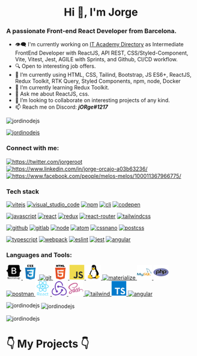 <h1 align="center">Hi 👋, I'm Jorge</h1>

### A passionate Front-end React Developer from Barcelona.

- 👁️‍🗨️ I'm currently working on [IT Academy Directory](https://github.com/IT-Academy-BCN/ita-directory) as Intermediate FrontEnd Developer with ReactJS, API REST, CSS/Styled-Component, Vite, Vitest, Jest, AGILE with Sprints, and Github, CI/CD workflow.
- 🔍 Open to interesting job offers.
- 🔭 I’m currently using HTML, CSS, Tailind, Bootstrap, JS ES6+, ReactJS, Redux Toolkit, RTK Query, Styled Components, npm, node, Docker
- 🌱 I’m currently learning Redux Toolkit.
- 💬 Ask me about ReactJS, css.
- 👯 I’m looking to collaborate on interesting projects of any kind.
- 📫 Reach me on Discord: **_jORge#1217_**

<p align="left"> <img src="https://komarev.com/ghpvc/?username=jordinodejs&label=Profile%20views&color=0e75b6&style=flat" alt="jordinodejs" /> </p>

<p align="left"> <a href="https://github.com/ryo-ma/github-profile-trophy"><img src="https://github-profile-trophy.vercel.app/?username=jordinodejs" alt="jordinodejs" /></a> </p>

<h3 align="left">Connect with me:</h3>
<p align="left">
<a href="https://twitter.com/https://twitter.com/jorgeroot" target="blank"><img align="center" src="https://raw.githubusercontent.com/rahuldkjain/github-profile-readme-generator/master/src/images/icons/Social/twitter.svg" alt="https://twitter.com/jorgeroot" height="30" width="40" /></a>
<a href="https://linkedin.com/in/https://www.linkedin.com/in/jorge-orcajo-a03b63236/" target="blank"><img align="center" src="https://raw.githubusercontent.com/rahuldkjain/github-profile-readme-generator/master/src/images/icons/Social/linked-in-alt.svg" alt="https://www.linkedin.com/in/jorge-orcajo-a03b63236/" height="30" width="40" /></a>
<a href="https://fb.com/https://www.facebook.com/people/melos-melos/100011367966775/" target="blank"><img align="center" src="https://raw.githubusercontent.com/rahuldkjain/github-profile-readme-generator/master/src/images/icons/Social/facebook.svg" alt="https://www.facebook.com/people/melos-melos/100011367966775/" height="30" width="40" /></a>
</p>
<h3>Tech stack</h3>

[![vitejs](https://badges.aleen42.com/src/vitejs.svg)](https://badges.aleen42.com/src/vitejs.svg)
[![visual_studio_code](https://badges.aleen42.com/src/visual_studio_code.svg)](https://badges.aleen42.com/src/visual_studio_code.svg)
[![npm](https://badges.aleen42.com/src/npm.svg)](https://badges.aleen42.com/src/npm.svg)
[![cli](https://badges.aleen42.com/src/cli.svg)](https://badges.aleen42.com/src/cli.svg)
[![codepen](https://badges.aleen42.com/src/codepen.svg)](https://badges.aleen42.com/src/codepen.svg)

[![javascript](https://badges.aleen42.com/src/javascript.svg)](https://badges.aleen42.com/src/javascript.svg)
[![react](https://badges.aleen42.com/src/react.svg)](https://badges.aleen42.com/src/react.svg)
[![redux](https://badges.aleen42.com/src/redux.svg)](https://badges.aleen42.com/src/redux.svg)
[![react-router](https://badges.aleen42.com/src/react-router.svg)](https://badges.aleen42.com/src/react-router.svg)
[![tailwindcss](https://badges.aleen42.com/src/tailwindcss.svg)](https://badges.aleen42.com/src/tailwindcss.svg)

[![github](https://badges.aleen42.com/src/github.svg)](https://badges.aleen42.com/src/github.svg)
[![gitlab](https://badges.aleen42.com/src/gitlab.svg)](https://badges.aleen42.com/src/gitlab.svg)
[![node](https://badges.aleen42.com/src/node.svg)](https://badges.aleen42.com/src/node.svg)
[![atom](https://badges.aleen42.com/src/atom.svg)](https://badges.aleen42.com/src/atom.svg)
[![cssnano](https://badges.aleen42.com/src/cssnano.svg)](https://badges.aleen42.com/src/cssnano.svg)
[![postcss](https://badges.aleen42.com/src/postcss.svg)](https://badges.aleen42.com/src/postcss.svg)

[![typescript](https://badges.aleen42.com/src/typescript.svg)](https://badges.aleen42.com/src/typescript.svg)
[![webpack](https://badges.aleen42.com/src/webpack.svg)](https://badges.aleen42.com/src/webpack.svg)
[![eslint](https://badges.aleen42.com/src/eslint.svg)](https://badges.aleen42.com/src/eslint.svg)
[![jest](https://badges.aleen42.com/src/jest_1.svg)](https://badges.aleen42.com/src/jest_1.svg)
[![angular](https://badges.aleen42.com/src/angular.svg)](https://badges.aleen42.com/src/angular.svg)

<!-- https://github.com/aleen42/badges -->

<h3 align="left">Languages and Tools:</h3>
<p align="left">  <a href="https://getbootstrap.com" target="_blank" rel="noreferrer"> <img src="https://raw.githubusercontent.com/devicons/devicon/master/icons/bootstrap/bootstrap-plain-wordmark.svg" alt="bootstrap" width="40" height="40"/> </a> <a href="https://www.w3schools.com/css/" target="_blank" rel="noreferrer"> <img src="https://raw.githubusercontent.com/devicons/devicon/master/icons/css3/css3-original-wordmark.svg" alt="css3" width="40" height="40"/> </a> <a href="https://git-scm.com/" target="_blank" rel="noreferrer"> <img src="https://www.vectorlogo.zone/logos/git-scm/git-scm-icon.svg" alt="git" width="40" height="40"/> </a> <a href="https://www.w3.org/html/" target="_blank" rel="noreferrer"> <img src="https://raw.githubusercontent.com/devicons/devicon/master/icons/html5/html5-original-wordmark.svg" alt="html5" width="40" height="40"/> </a> <a href="https://developer.mozilla.org/en-US/docs/Web/JavaScript" target="_blank" rel="noreferrer"> <img src="https://raw.githubusercontent.com/devicons/devicon/master/icons/javascript/javascript-original.svg" alt="javascript" width="40" height="40"/> </a> <a href="https://www.linux.org/" target="_blank" rel="noreferrer"> <img src="https://raw.githubusercontent.com/devicons/devicon/master/icons/linux/linux-original.svg" alt="linux" width="40" height="40"/> </a> <a href="https://materializecss.com/" target="_blank" rel="noreferrer"> <img src="https://raw.githubusercontent.com/prplx/svg-logos/5585531d45d294869c4eaab4d7cf2e9c167710a9/svg/materialize.svg" alt="materialize" width="40" height="40"/> </a> <a href="https://www.mysql.com/" target="_blank" rel="noreferrer"> <img src="https://raw.githubusercontent.com/devicons/devicon/master/icons/mysql/mysql-original-wordmark.svg" alt="mysql" width="40" height="40"/> </a> <a href="https://www.php.net" target="_blank" rel="noreferrer"> <img src="https://raw.githubusercontent.com/devicons/devicon/master/icons/php/php-original.svg" alt="php" width="40" height="40"/> </a> <a href="https://postman.com" target="_blank" rel="noreferrer"> <img src="https://www.vectorlogo.zone/logos/getpostman/getpostman-icon.svg" alt="postman" width="40" height="40"/> </a> <a href="https://reactjs.org/" target="_blank" rel="noreferrer"> <img src="https://raw.githubusercontent.com/devicons/devicon/master/icons/react/react-original-wordmark.svg" alt="react" width="40" height="40"/> </a> <a href="https://redux.js.org" target="_blank" rel="noreferrer"> <img src="https://raw.githubusercontent.com/devicons/devicon/master/icons/redux/redux-original.svg" alt="redux" width="40" height="40"/> </a> <a href="https://sass-lang.com" target="_blank" rel="noreferrer"> <img src="https://raw.githubusercontent.com/devicons/devicon/master/icons/sass/sass-original.svg" alt="sass" width="40" height="40"/> </a> <a href="https://tailwindcss.com/" target="_blank" rel="noreferrer"> <img src="https://www.vectorlogo.zone/logos/tailwindcss/tailwindcss-icon.svg" alt="tailwind" width="40" height="40"/> </a> <a href="https://www.typescriptlang.org/" target="_blank" rel="noreferrer"> <img src="https://raw.githubusercontent.com/devicons/devicon/master/icons/typescript/typescript-original.svg" alt="typescript" width="40" height="40"/> </a> <a href="https://angular.io" target="_blank" rel="noreferrer"> <img src="https://angular.io/assets/images/logos/angular/angular.svg" alt="angular" width="40" height="40"/> </a> </p>

<p><img align="left" src="https://github-readme-stats-melosdev.vercel.app/api/top-langs?username=jordinodejs&show_icons=true&locale=en&layout=compact&theme=transparent" alt="jordinodejs" /></p>

<p>&nbsp;<img align="center" src="https://github-readme-stats-melosdev.vercel.app/api?username=jordinodejs&show_icons=true&locale=en&theme=transparent" alt="jordinodejs" /></p>


<p><img align="center" src="https://github-readme-streak-stats.herokuapp.com/?user=jordinodejs&" alt="jordinodejs" /></p>
<!-- https://youtu.be/n6d4KHSKqGk?t=132 -->
<a href="#projects"></a>


# 👇 My Projects 👇
